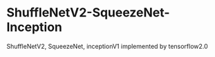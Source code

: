 # ShuffleNetV2-SqueezeNet-Inception
ShuffleNetV2, SqueezeNet, inceptionV1 implemented by tensorflow2.0
